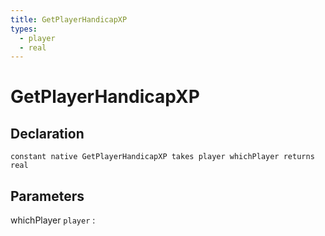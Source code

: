 ```yaml
---
title: GetPlayerHandicapXP
types:
  - player
  - real
---
```


# GetPlayerHandicapXP

## Declaration

```jass
constant native GetPlayerHandicapXP takes player whichPlayer returns real
```

## Parameters
whichPlayer `player`
: 
